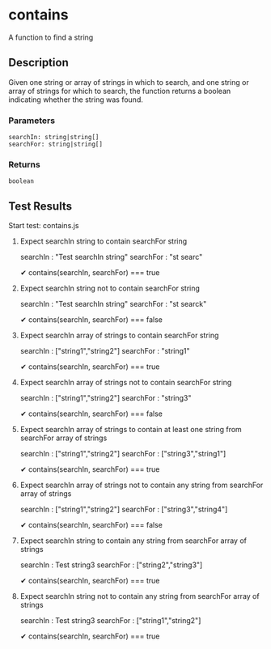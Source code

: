 # contains
A function to find a string

## Description
Given one string or array of strings in which to search, and one string or array of strings for which to search, the function returns a boolean indicating whether the string was found.

### Parameters

    searchIn: string|string[]
    searchFor: string|string[]
    
### Returns

    boolean
    
## Test Results

Start test: contains.js

  1) Expect searchIn string to contain searchFor string
  
     searchIn  : "Test searchIn string"
     searchFor : "st searc"
     
     ✔ contains(searchIn, searchFor) === true
     
  2) Expect searchIn string not to contain searchFor string
  
     searchIn  : "Test searchIn string"
     searchFor : "st searck"
     
     ✔ contains(searchIn, searchFor) === false
     
  3) Expect searchIn array of strings to contain searchFor string
  
     searchIn  : ["string1","string2"]
     searchFor : "string1"
     
     ✔ contains(searchIn, searchFor) === true
     
  4) Expect searchIn array of strings not to contain searchFor string
  
     searchIn  : ["string1","string2"]
     searchFor : "string3"
     
     ✔ contains(searchIn, searchFor) === false
     
  5) Expect searchIn array of strings to contain at least one string from searchFor array of strings
  
     searchIn  : ["string1","string2"]
     searchFor : ["string3","string1"]
     
     ✔ contains(searchIn, searchFor) === true
     
  6) Expect searchIn array of strings not to contain any string from searchFor array of strings
  
     searchIn  : ["string1","string2"]
     searchFor : ["string3","string4"]
     
     ✔ contains(searchIn, searchFor) === false
     
  7) Expect searchIn string to contain any string from searchFor array of strings
  
     searchIn  : Test string3
     searchFor : ["string2","string3"]
     
     ✔ contains(searchIn, searchFor) === true
     
  8) Expect searchIn string not to contain any string from searchFor array of strings
  
     searchIn  : Test string3
     searchFor : ["string1","string2"]
     
     ✔ contains(searchIn, searchFor) === true